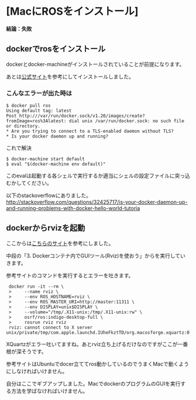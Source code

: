 # [MacにROSをインストール]
**結論：失敗**

## dockerでrosをインストール
dockerとdocker-machineがインストールされていることが前提になります。

あとは[公式サイト](http://wiki.ros.org/docker/Tutorials/Docker)を参考にしてインストールしました。

### こんなエラーが出た時は
```
$ docker pull ros
Using default tag: latest
Post http:///var/run/docker.sock/v1.20/images/create?fromImage=ros%3Alatest: dial unix /var/run/docker.sock: no such file or directory.
* Are you trying to connect to a TLS-enabled daemon without TLS?
* Is your docker daemon up and running?
```

これで解決
```
$ docker-machine start default
$ eval "$(docker-machine env default)"
```
このevalは起動する各シェルで実行するか適当にシェルの設定ファイルに突っ込むかしてください。

以下のstackoverflowにありました。
http://stackoverflow.com/questions/32425717/is-your-docker-daemon-up-and-running-problems-with-docker-hello-world-tutoria

## dockerからrvizを起動
ここからは[こちらのサイト](http://tech-sketch.jp/2015/10/ros-docker-1.html)を参考にしました。

中段の「3. Dockerコンテナ内でGUIツール(Rviz)を使おう」からを実行していきます。

参考サイトのコマンドを実行するとエラーを吐きます。
```
 docker run -it --rm \
 >     --name rviz \
 >     --env ROS_HOSTNAME=rviz \
 >     --env ROS_MASTER_URI=http://master:11311 \
 >     --env DISPLAY=unix$DISPLAY \
 >     --volume="/tmp/.X11-unix:/tmp/.X11-unix:rw" \
 >     osrf/ros:indigo-desktop-full \
 >     rosrun rviz rviz
 rviz: cannot connect to X server unix/private/tmp/com.apple.launchd.IUheFkztTD/org.macosforge.xquartz:0
```

XQuartzがエラー吐いてますね。あとrviz立ち上げるだけなのですがここが一番根が深そうです。

参考サイトはUbuntuでdocer立ててros動かしているのでうまくMacで動くようにしなければいけません。

自分はここでギブアップしました。MacでdockerのプログラムのGUIを実行する方法を学ばなければいけません。
